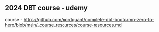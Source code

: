 ## 2024 DBT course - udemy
course - https://github.com/nordquant/complete-dbt-bootcamp-zero-to-hero/blob/main/_course_resources/course-resources.md